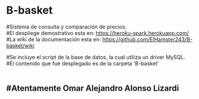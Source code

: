 # B-basket<br>

#Sistema de consulta y comparación de precios. <br>
#El despliege demostrativo esta en: https://heroku-spark.herokuapp.com/<br>
#La wiki de la documentación esta en: https://github.com/ElHamster243/B-basket/wiki<br>

#Se incluye el script de la base de datos, la cual utiliza un driver MySQL.<br>
#El contenido que fue desplegado es de la carpeta 'B-basket'<br><br>
<h2>#Atentamente Omar Alejandro Alonso Lizardi<br></h2>
